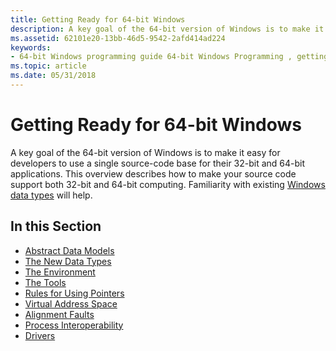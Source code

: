 ```yaml
---
title: Getting Ready for 64-bit Windows
description: A key goal of the 64-bit version of Windows is to make it easy for developers to use a single source-code base for their 32-bit and 64-bit applications.
ms.assetid: 62101e20-13bb-46d5-9542-2afd414ad224
keywords:
- 64-bit Windows programming guide 64-bit Windows Programming , getting ready
ms.topic: article
ms.date: 05/31/2018
---
```


# Getting Ready for 64-bit Windows

A key goal of the 64-bit version of Windows is to make it easy for developers to use a single source-code base for their 32-bit and 64-bit applications. This overview describes how to make your source code support both 32-bit and 64-bit computing. Familiarity with existing [Windows data types](https://docs.microsoft.com/windows/desktop/WinProg/windows-data-types) will help.

## In this Section

-   [Abstract Data Models](abstract-data-models.md)
-   [The New Data Types](the-new-data-types.md)
-   [The Environment](the-environment.md)
-   [The Tools](the-tools.md)
-   [Rules for Using Pointers](rules-for-using-pointers.md)
-   [Virtual Address Space](virtual-address-space.md)
-   [Alignment Faults](fault-alignments.md)
-   [Process Interoperability](process-interoperability.md)
-   [Drivers](drivers.md)

 

 




